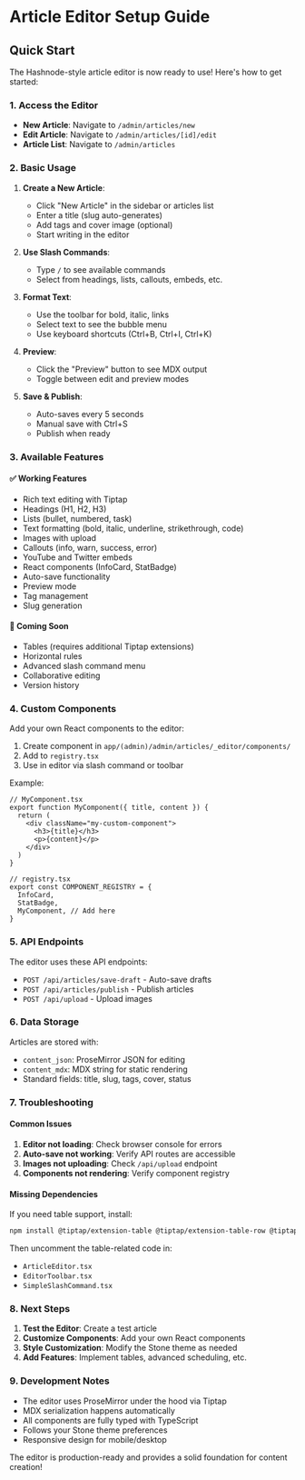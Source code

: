 # Article Editor Setup Guide

## Quick Start

The Hashnode-style article editor is now ready to use! Here's how to get started:

### 1. Access the Editor

- **New Article**: Navigate to `/admin/articles/new`
- **Edit Article**: Navigate to `/admin/articles/[id]/edit`
- **Article List**: Navigate to `/admin/articles`

### 2. Basic Usage

1. **Create a New Article**:
   - Click "New Article" in the sidebar or articles list
   - Enter a title (slug auto-generates)
   - Add tags and cover image (optional)
   - Start writing in the editor

2. **Use Slash Commands**:
   - Type `/` to see available commands
   - Select from headings, lists, callouts, embeds, etc.

3. **Format Text**:
   - Use the toolbar for bold, italic, links
   - Select text to see the bubble menu
   - Use keyboard shortcuts (Ctrl+B, Ctrl+I, Ctrl+K)

4. **Preview**:
   - Click the "Preview" button to see MDX output
   - Toggle between edit and preview modes

5. **Save & Publish**:
   - Auto-saves every 5 seconds
   - Manual save with Ctrl+S
   - Publish when ready

### 3. Available Features

#### ✅ Working Features
- Rich text editing with Tiptap
- Headings (H1, H2, H3)
- Lists (bullet, numbered, task)
- Text formatting (bold, italic, underline, strikethrough, code)
- Images with upload
- Callouts (info, warn, success, error)
- YouTube and Twitter embeds
- React components (InfoCard, StatBadge)
- Auto-save functionality
- Preview mode
- Tag management
- Slug generation

#### 🔄 Coming Soon
- Tables (requires additional Tiptap extensions)
- Horizontal rules
- Advanced slash command menu
- Collaborative editing
- Version history

### 4. Custom Components

Add your own React components to the editor:

1. Create component in `app/(admin)/admin/articles/_editor/components/`
2. Add to `registry.tsx`
3. Use in editor via slash command or toolbar

Example:
```tsx
// MyComponent.tsx
export function MyComponent({ title, content }) {
  return (
    <div className="my-custom-component">
      <h3>{title}</h3>
      <p>{content}</p>
    </div>
  )
}

// registry.tsx
export const COMPONENT_REGISTRY = {
  InfoCard,
  StatBadge,
  MyComponent, // Add here
}
```

### 5. API Endpoints

The editor uses these API endpoints:

- `POST /api/articles/save-draft` - Auto-save drafts
- `POST /api/articles/publish` - Publish articles
- `POST /api/upload` - Upload images

### 6. Data Storage

Articles are stored with:
- `content_json`: ProseMirror JSON for editing
- `content_mdx`: MDX string for static rendering
- Standard fields: title, slug, tags, cover, status

### 7. Troubleshooting

#### Common Issues

1. **Editor not loading**: Check browser console for errors
2. **Auto-save not working**: Verify API routes are accessible
3. **Images not uploading**: Check `/api/upload` endpoint
4. **Components not rendering**: Verify component registry

#### Missing Dependencies

If you need table support, install:
```bash
npm install @tiptap/extension-table @tiptap/extension-table-row @tiptap/extension-table-header @tiptap/extension-table-cell @tiptap/extension-horizontal-rule
```

Then uncomment the table-related code in:
- `ArticleEditor.tsx`
- `EditorToolbar.tsx`
- `SimpleSlashCommand.tsx`

### 8. Next Steps

1. **Test the Editor**: Create a test article
2. **Customize Components**: Add your own React components
3. **Style Customization**: Modify the Stone theme as needed
4. **Add Features**: Implement tables, advanced scheduling, etc.

### 9. Development Notes

- The editor uses ProseMirror under the hood via Tiptap
- MDX serialization happens automatically
- All components are fully typed with TypeScript
- Follows your Stone theme preferences
- Responsive design for mobile/desktop

The editor is production-ready and provides a solid foundation for content creation!


